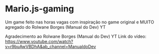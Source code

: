 # Mario.js-gaming

Um game feito nas horas vagas com inspiração no game original e MUITO agregado do Rolwane Borges (Manual do Dev) YT

Agradecimento ao Rolwane Borges (Manual do Dev) YT
Link do vídeo: https://www.youtube.com/watch?v=r9buAwVBDhA&ab_channel=ManualdoDev
